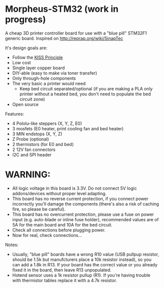 # Morpheus-STM32 (work in progress)
A cheap 3D printer controller board for use with a "blue pill" STM32F1 generic board. Inspired on http://reprap.org/wiki/SinapTec

It's design goals are:

 - Follow the [KISS Principle](https://en.wikipedia.org/wiki/KISS_principle)
 - Low cost
 - Single layer copper board
 - DIY-able (easy to make via toner transfer)
 - Only through-hole components
 - The very basic a printer would need
   - Keep bed circuit separated/optional (if you are making a PLA only printer without a heated bed, you don't need to populate the bed circuit zone)
 - Open source

Features:

 - 4 Pololu-like steppers (X, Y, Z, E0)
 - 3 mosfets (E0 heater, print cooling fan and bed heater)
 - 3 MIN endstops (X, Y, Z)
 - Z Probe (optional)
 - 2 thermistors (for E0 and bed)
 - 2 12V fan connectors
 - I2C and SPI header
  
 # WARNING:
 - All logic voltage in this board is 3.3V. Do not connect 5V logic addons/devices without proper level adapting.
 - This board has no reverse current protection, if you connect power incorrectly you'll damage the components (there's also a risk of caching fire, so please be careful).
 - This board has no overcurrent protection, please use a fuse on power input (e.g. auto-blade or inline fuse holder), recommended values are of 5A for the main board and 10A for the bed circuit.
 - Check all connections before plugging power.
 - Now for real, check connections...
 
 Notes:
 - Usually, "blue pill" boards have a wrong R10 value (USB pullpup resistor, should be 1.5k but manufcturers place a 10k resistor instead), so you can add a 1.8k in R13. If your board has the correct value or you already fixed it in the board, then leave R13 unpopulated.
 - Hotend sensor uses a 1k resistor pullup (R1). If you're having trouble with thermistor tables replace it with a 4.7k resistor.